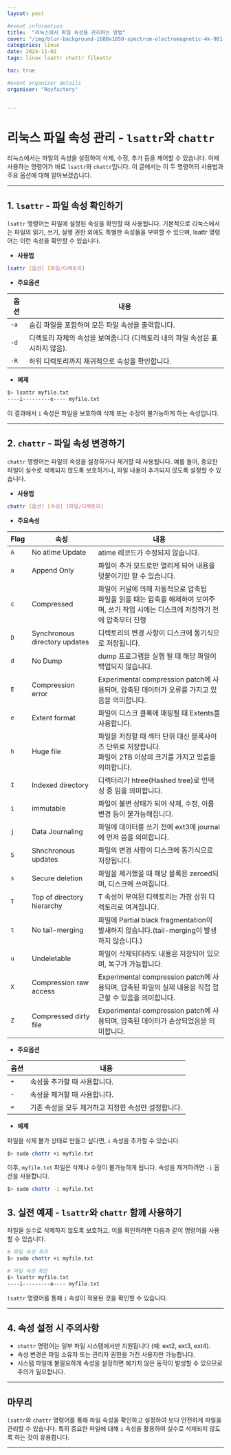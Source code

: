 ```yaml
---
layout: post

#event information
title:  "리눅스에서 파일 속성을 관리하는 방법"
cover: "/img/blur-background-1680x1050-spectrum-electromagnetic-4k-901-1.jpg"
categories: linux
date: 2024-11-02
tags: linux lsattr chattr fileattr

toc: true

#event organiser details
organiser: "Royfactory"


---
```


# 리눅스 파일 속성 관리 - `lsattr`와 `chattr`

리눅스에서는 파일의 속성을 설정하여 삭제, 수정, 추가 등을 제어할 수 있습니다. 이때 사용하는 명령어가 바로 `lsattr`와 `chattr`입니다. 이 글에서는 이 두 명령어의 사용법과 주요 옵션에 대해 알아보겠습니다.

---

## 1. `lsattr` - 파일 속성 확인하기
`lsattr` 명령어는 파일에 설정된 속성을 확인할 때 사용됩니다. 기본적으로 리눅스에서는 파일의 읽기, 쓰기, 실행 권한 외에도 특별한 속성들을 부여할 수 있으며, lsattr 명령어는 이런 속성을 확인할 수 있습니다.

- **사용법**

```bash
lsattr [옵션] [파일/디렉토리]
```

- **주요옵션**

|옵션|내용|
|---|-----|
|`-a`|숨김 파일을 포함하여 모든 파일 속성을 출력합니다.|
|`-d`|디렉토리 자체의 속성을 보여줍니다 (디렉토리 내의 파일 속성은 표시하지 않음).|
|`-R`|하위 디렉토리까지 재귀적으로 속성을 확인합니다.|

- **예제**

```bash
$> lsattr myfile.txt
----i---------e---- myfile.txt
```

이 결과에서 `i` 속성은 파일을 보호하여 삭제 또는 수정이 불가능하게 하는 속성입니다.

---

## 2. `chattr` - 파일 속성 변경하기

`chattr` 명령어는 파일의 속성을 설정하거나 제거할 때 사용됩니다. 예를 들어, 중요한 파일이 실수로 삭제되지 않도록 보호하거나, 파일 내용이 추가되지 않도록 설정할 수 있습니다.

- **사용법**

```bash
chattr [옵션] [속성] [파일/디렉토리]
```

- **주요속성**

|Flag|속성|내용|
|---|---|-----|
|`A`|No atime Update|atime 레코드가 수정되지 않습니다.|
|`a`|Append Only|파일이 추가 모드로만 열리게 되어 내용을 덧붙이기만 할 수 있습니다.|
|`c`|Compressed|파일이 커널에 의해 자동적으로 압축됨<br>파일을 읽을 때는 압축을 해제하여 보여주며, 쓰기 작업 시에는 디스크에 저장하기 전에 압축부터 진행|
|`D`|Synchronous directory updates|디렉토리의 변경 사항이 디스크에 동기식으로 저장됩니다.|
|`d`|No Dump|dump 프로그램을 실행 될 때 해당 파일이 백업되지 않습니다.|
|`E`|Compression error|Experimental compression patch에 사용되며, 압축된 데이터가 오류를 가지고 있음을 의미합니다.|
|`e`|Extent format|파일이 디스크 클록에 매핑될 때 Extents를 사용합니다.|
|`h`|Huge file|파일을 저장할 때 섹터 단위 대신 블록사이즈 단위로 저장합니다.<br>파일이 2TB 이상의 크기를 가지고 있음을 의미합니다.|
|`I`|Indexed directory|디렉터리가 htree(Hashed tree)로 인덱싱 중 임을 의미합니다.|
|`i`|immutable|파일이 불변 상태가 되어 삭제, 수정, 이름 변경 등이 불가능해집니다.|
|`j`|Data Journaling|파일에 데이터를 쓰기 전에 ext3에 journal에 먼저 씀을 의미합니다.|
|`S`|Shnchronous updates|파일의 변경 사항이 디스크에 동기식으로 저장됩니다.|
|`s`|Secure deletion|파일을 제거했을 때 해당 블록은 zeroed되며, 디스크에 쓰여집니다.|
|`T`|Top of directory hierarchy|T 속성이 부여된 디렉토리는 가장 상위 디렉토리로 여겨집니다.|
|`t`|No tail-merging|파일에 Partial black fragmentation이 발새하지 않습니다.(tail-merging이 발생하지 않습니다.)|
|`u`|Undeletable|파일이 삭제되더라도 내용은 저장되어 있으며, 복구가 가능합니다.|
|`X`|Compression raw access|Experimental compression patch에 사용되며, 압축된 파일의 실제 내용을 직접 접근할 수 있음을 의미합니다.|
|`Z`|Compressed dirty file|Experimental compression patch에 사용되며, 압축된 데이터가 손상되었음을 의미합니다.|

- **주요옵션**

|옵션|내용|
|---|-----|
|`+`|속성을 추가할 때 사용합니다.|
|`-`|속성을 제거할 때 사용합니다.|
|`=`|기존 속성을 모두 제거하고 지정한 속성만 설정합니다.|

- **예제**

파일을 삭제 불가 상태로 만들고 싶다면, `i` 속성을 추가할 수 있습니다.

```bash
$> sudo chattr +i myfile.txt
```

이후, `myfile.txt` 파일은 삭제나 수정이 불가능하게 됩니다. 속성을 제거하려면 `-i` 옵션을 사용합니다.

```bash
$> sudo chattr -i myfile.txt
```

## 3. 실전 예제 - `lsattr`와 `chattr` 함께 사용하기

파일을 실수로 삭제하지 않도록 보호하고, 이를 확인하려면 다음과 같이 명령어를 사용할 수 있습니다.

```bash
# 파일 속성 추가
$> sudo chattr +i myfile.txt

# 파일 속성 확인
$> lsattr myfile.txt
----i---------e---- myfile.txt
```

`lsattr` 명령어를 통해 `i` 속성이 적용된 것을 확인할 수 있습니다.

---

## 4. 속성 설정 시 주의사항
- `chattr` 명령어는 일부 파일 시스템에서만 지원됩니다 (예: ext2, ext3, ext4).
- 속성 변경은 파일 소유자 또는 관리자 권한을 가진 사용자만 가능합니다.
- 시스템 파일에 불필요하게 속성을 설정하면 예기치 않은 동작이 발생할 수 있으므로 주의가 필요합니다.

---

## 마무리

`lsattr`와 `chattr` 명령어를 통해 파일 속성을 확인하고 설정하여 보다 안전하게 파일을 관리할 수 있습니다. 특히 중요한 파일에 대해 `i` 속성을 활용하여 실수로 삭제되지 않도록 하는 것이 유용합니다.

---
